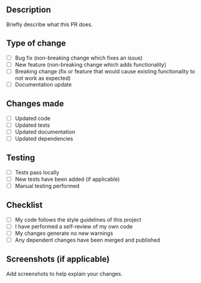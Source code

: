 ## Description
Briefly describe what this PR does.

## Type of change
- [ ] Bug fix (non-breaking change which fixes an issue)
- [ ] New feature (non-breaking change which adds functionality)
- [ ] Breaking change (fix or feature that would cause existing functionality to not work as expected)
- [ ] Documentation update

## Changes made
- [ ] Updated code
- [ ] Updated tests
- [ ] Updated documentation
- [ ] Updated dependencies

## Testing
- [ ] Tests pass locally
- [ ] New tests have been added (if applicable)
- [ ] Manual testing performed

## Checklist
- [ ] My code follows the style guidelines of this project
- [ ] I have performed a self-review of my own code
- [ ] My changes generate no new warnings
- [ ] Any dependent changes have been merged and published

## Screenshots (if applicable)
Add screenshots to help explain your changes.

